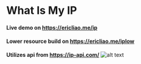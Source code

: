 # What Is My IP
#### Live demo on https://ericliao.me/ip
#### Lower resource build on https://ericliao.me/iplow
**Utilizes api from https://ip-api.com/**
![alt text](https://i.gyazo.com/ddf222ca86ab059c555507b021794195.png)

